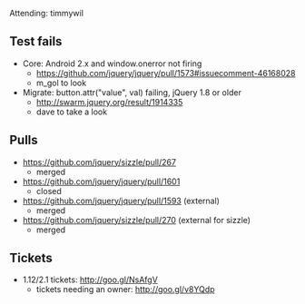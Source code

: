 Attending: timmywil

## Test fails
* Core: Android 2.x and window.onerror not firing
  - https://github.com/jquery/jquery/pull/1573#issuecomment-46168028
  - m_gol to look
* Migrate: button.attr("value", val) failing, jQuery 1.8 or older
  - http://swarm.jquery.org/result/1914335
  - dave to take a look
  
## Pulls
* https://github.com/jquery/sizzle/pull/267
  - merged
* https://github.com/jquery/jquery/pull/1601
  - closed
* https://github.com/jquery/jquery/pull/1593 (external)
  - merged
* https://github.com/jquery/sizzle/pull/270 (external for sizzle)
  - merged

## Tickets
* 1.12/2.1 tickets: http://goo.gl/NsAfgV
  - tickets needing an owner: http://goo.gl/v8YQdp

